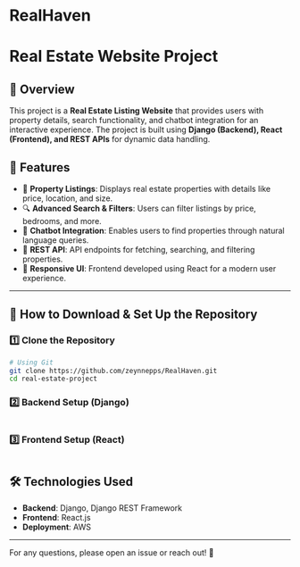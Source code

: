 # RealHaven

# Real Estate Website Project

## 📌 Overview
This project is a **Real Estate Listing Website** that provides users with property details, search functionality, and chatbot integration for an interactive experience. The project is built using **Django (Backend), React (Frontend), and REST APIs** for dynamic data handling.

## 🚀 Features
- 🏡 **Property Listings**: Displays real estate properties with details like price, location, and size.
- 🔍 **Advanced Search & Filters**: Users can filter listings by price, bedrooms, and more.
- 🤖 **Chatbot Integration**: Enables users to find properties through natural language queries.
- 📡 **REST API**: API endpoints for fetching, searching, and filtering properties.
- 🎨 **Responsive UI**: Frontend developed using React for a modern user experience.

---

## 🔽 How to Download & Set Up the Repository

### 1️⃣ **Clone the Repository**
```bash
# Using Git
git clone https://github.com/zeynnepps/RealHaven.git
cd real-estate-project
```

### 2️⃣ **Backend Setup (Django)**
```bash

```

### 3️⃣ **Frontend Setup (React)**
```bash

```

## 🛠️ Technologies Used
- **Backend**: Django, Django REST Framework
- **Frontend**: React.js
- **Deployment**: AWS

---

For any questions, please open an issue or reach out! 🚀
